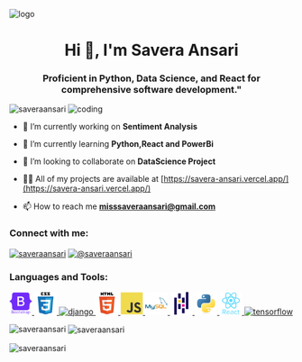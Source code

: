 ![logo](https://github.com/SaveraAnsari/SaveraAnsari/blob/main/2.png)


<h1 align="center">Hi 👋, I'm Savera Ansari</h1>
<h3 align="center">Proficient in Python, Data Science, and React for comprehensive software development."</h3>
<img align="right" alt ="coding" width="400" src="https://thumbs.dreamstime.com/b/muslim-girl-gamer-streamer-hijab-headset-sits-computer-abstract-lava-lamp-backdrop-cartoon-anime-style-271006297.jpg">

<p align="left"> <img src="https://komarev.com/ghpvc/?username=saveraansari&label=Profile%20views&color=0e75b6&style=flat" alt="saveraansari" /> </p>

- 🔭 I’m currently working on **Sentiment Analysis**

- 🌱 I’m currently learning **Python,React and PowerBi**

- 👯 I’m looking to collaborate on **DataScience Project**

- 👨‍💻 All of my projects are available at [https://savera-ansari.vercel.app/](https://savera-ansari.vercel.app/)

- 📫 How to reach me **misssaveraansari@gmail.com**

<h3 align="left">Connect with me:</h3>
<p align="left">
<a href="https://linkedin.com/in/saveraansari" target="blank"><img align="center" src="https://raw.githubusercontent.com/rahuldkjain/github-profile-readme-generator/master/src/images/icons/Social/linked-in-alt.svg" alt="saveraansari" height="30" width="40" /></a>
<a href="https://medium.com/@saveraansari" target="blank"><img align="center" src="https://raw.githubusercontent.com/rahuldkjain/github-profile-readme-generator/master/src/images/icons/Social/medium.svg" alt="@saveraansari" height="30" width="40" /></a>
</p>

<h3 align="left">Languages and Tools:</h3>
<p align="left"> <a href="https://getbootstrap.com" target="_blank" rel="noreferrer"> <img src="https://raw.githubusercontent.com/devicons/devicon/master/icons/bootstrap/bootstrap-plain-wordmark.svg" alt="bootstrap" width="40" height="40"/> </a> <a href="https://www.w3schools.com/css/" target="_blank" rel="noreferrer"> <img src="https://raw.githubusercontent.com/devicons/devicon/master/icons/css3/css3-original-wordmark.svg" alt="css3" width="40" height="40"/> </a> <a href="https://www.djangoproject.com/" target="_blank" rel="noreferrer"> <img src="https://cdn.worldvectorlogo.com/logos/django.svg" alt="django" width="40" height="40"/> </a> <a href="https://www.w3.org/html/" target="_blank" rel="noreferrer"> <img src="https://raw.githubusercontent.com/devicons/devicon/master/icons/html5/html5-original-wordmark.svg" alt="html5" width="40" height="40"/> </a> <a href="https://developer.mozilla.org/en-US/docs/Web/JavaScript" target="_blank" rel="noreferrer"> <img src="https://raw.githubusercontent.com/devicons/devicon/master/icons/javascript/javascript-original.svg" alt="javascript" width="40" height="40"/> </a> <a href="https://www.mysql.com/" target="_blank" rel="noreferrer"> <img src="https://raw.githubusercontent.com/devicons/devicon/master/icons/mysql/mysql-original-wordmark.svg" alt="mysql" width="40" height="40"/> </a> <a href="https://pandas.pydata.org/" target="_blank" rel="noreferrer"> <img src="https://raw.githubusercontent.com/devicons/devicon/2ae2a900d2f041da66e950e4d48052658d850630/icons/pandas/pandas-original.svg" alt="pandas" width="40" height="40"/> </a> <a href="https://www.python.org" target="_blank" rel="noreferrer"> <img src="https://raw.githubusercontent.com/devicons/devicon/master/icons/python/python-original.svg" alt="python" width="40" height="40"/> </a> <a href="https://reactjs.org/" target="_blank" rel="noreferrer"> <img src="https://raw.githubusercontent.com/devicons/devicon/master/icons/react/react-original-wordmark.svg" alt="react" width="40" height="40"/> </a> <a href="https://www.tensorflow.org" target="_blank" rel="noreferrer"> <img src="https://www.vectorlogo.zone/logos/tensorflow/tensorflow-icon.svg" alt="tensorflow" width="40" height="40"/> </a> </p>

<p><img align="left" src="https://github-readme-stats.vercel.app/api/top-langs?username=saveraansari&show_icons=true&locale=en&layout=compact" alt="saveraansari" /></p>

<p>&nbsp;<img align="center" src="https://github-readme-stats.vercel.app/api?username=saveraansari&show_icons=true&locale=en" alt="saveraansari" /></p>

<p><img align="center" src="https://github-readme-streak-stats.herokuapp.com/?user=saveraansari&" alt="saveraansari" /></p>








